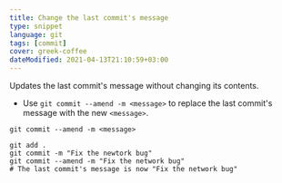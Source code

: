 ```yaml
---
title: Change the last commit's message
type: snippet
language: git
tags: [commit]
cover: greek-coffee
dateModified: 2021-04-13T21:10:59+03:00
---
```


Updates the last commit's message without changing its contents.

- Use `git commit --amend -m <message>` to replace the last commit's message with the new `<message>`.

```shell
git commit --amend -m <message>
```

```shell
git add .
git commit -m "Fix the newtork bug"
git commit --amend -m "Fix the network bug"
# The last commit's message is now "Fix the network bug"
```
